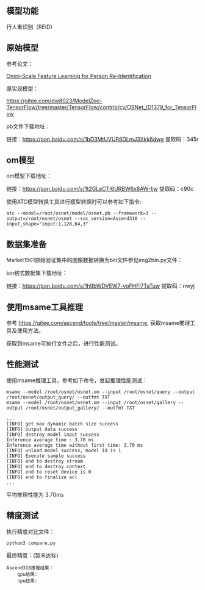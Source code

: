 ## 模型功能

行人重识别（REID)

## 原始模型

参考论文：

[Omni-Scale Feature Learning for Person Re-Identification](https://arxiv.org/pdf/1905.00953.pdf)

原实现模型：

https://gitee.com/dw8023/ModelZoo-TensorFlow/tree/master/TensorFlow/contrib/cv/OSNet_ID1379_for_TensorFlow

pb文件下载地址 :

链接：https://pan.baidu.com/s/1bD3MtUVUR8DLmJ3Xkk6dwg 
提取码：345r

## om模型

om模型下载地址：

链接：https://pan.baidu.com/s/1t2GLeCTI6URBW6x8AW-Ijw 
提取码：c90c

使用ATC模型转换工具进行模型转换时可以参考如下指令:

```
atc --model=/root/osnet/model/osnet.pb --framework=3 --output=/root/osnet/osnet --soc_version=Ascend310 --input_shape="input:1,128,64,3" 
```

## 数据集准备

Market1501原始验证集中的图像数据转换为bin文件参见img2bin.py文件：


bin格式数据集下载地址：

链接：https://pan.baidu.com/s/1h9bWDVEW7-voFHFi7TaTuw 
提取码：nwyj



## 使用msame工具推理

参考 https://gitee.com/ascend/tools/tree/master/msame, 获取msame推理工具及使用方法。

获取到msame可执行文件之后，进行性能测试。



## 性能测试

使用msame推理工具，参考如下命令，发起推理性能测试： 

```
msame --model /root/osnet/osnet.om --input /root/osnet/query --output /root/osnet/output_query/ --outfmt TXT
msame --model /root/osnet/osnet.om --input /root/osnet/gallery --output /root/osnet/output_gallery/ --outfmt TXT
```

```
...
[INFO] get max dynamic batch size success
[INFO] output data success
[INFO] destroy model input success
Inference average time : 3.70 ms
Inference average time without first time: 3.70 ms
[INFO] unload model success, model Id is 1
[INFO] Execute sample success
[INFO] end to destroy stream
[INFO] end to destroy context
[INFO] end to reset device is 0
[INFO] end to finalize acl
...
```

平均推理性能为 3.70ms

## 精度测试

执行精度对比文件：

```
python3 compare.py
```

最终精度：(暂未达标)

```
Ascend310推理结果：
    gpu结果:       
    npu结果:       
```





